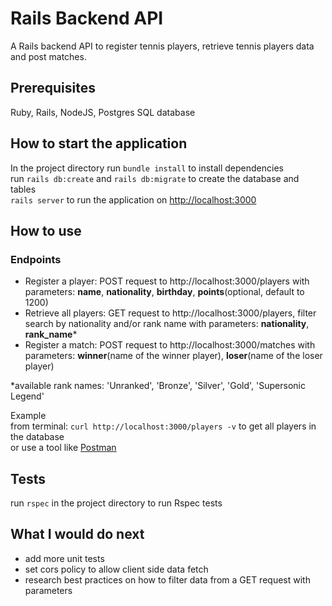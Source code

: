 # Rails Backend API
A Rails backend API to register tennis players, retrieve tennis players data and post matches.

## Prerequisites
Ruby, Rails, NodeJS, Postgres SQL database

## How to start the application
In the project directory run `bundle install` to install dependencies  
run `rails db:create` and `rails db:migrate` to create the database and tables  
`rails server` to run the application on [http://localhost:3000](http://localhost:3000)

## How to use
### Endpoints
* Register a player: POST request to http://localhost:3000/players with parameters: **name**, **nationality**, **birthday**, **points**(optional, default to 1200)
* Retrieve all players: GET request to http://localhost:3000/players, filter search by nationality and/or rank name with parameters: **nationality**, **rank_name***
* Register a match: POST request to http://localhost:3000/matches with parameters: **winner**(name of the winner player), **loser**(name of the loser player)

*available rank names: 'Unranked', 'Bronze', 'Silver', 'Gold', 'Supersonic Legend'

Example  
from terminal: `curl http://localhost:3000/players -v` to get all players in the database  
or use a tool like [Postman](https://www.postman.com/)

## Tests
run `rspec` in the project directory to run Rspec tests

## What I would do next
* add more unit tests
* set cors policy to allow client side data fetch
* research best practices on how to filter data from a GET request with parameters
